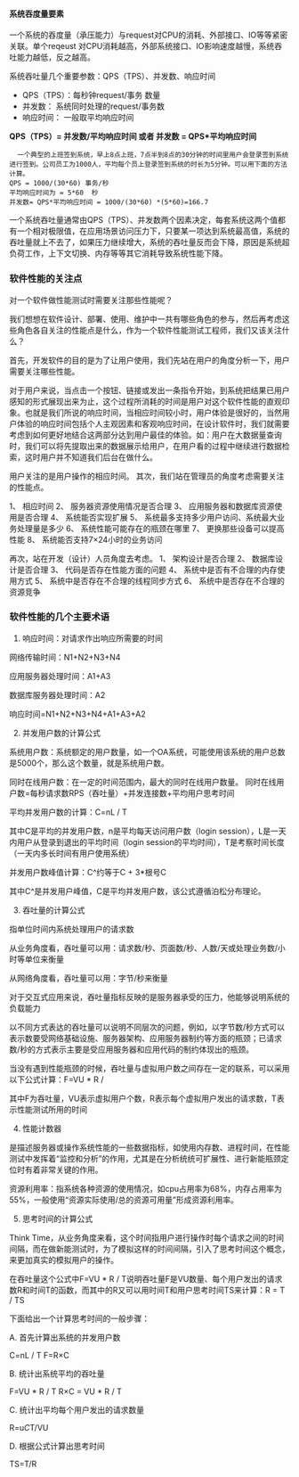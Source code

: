 #### 系统吞度量要素

  一个系统的吞度量（承压能力）与request对CPU的消耗、外部接口、IO等等紧密关联。单个reqeust 对CPU消耗越高，外部系统接口、IO影响速度越慢，系统吞吐能力越低，反之越高。

系统吞吐量几个重要参数：QPS（TPS）、并发数、响应时间

- QPS（TPS）：每秒钟request/事务 数量
- 并发数： 系统同时处理的request/事务数
- 响应时间：  一般取平均响应时间

**QPS（TPS）= 并发数/平均响应时间    或者   并发数 = QPS*平均响应时间**


```
  一个典型的上班签到系统，早上8点上班，7点半到8点的30分钟的时间里用户会登录签到系统进行签到。公司员工为1000人，平均每个员上登录签到系统的时长为5分钟。可以用下面的方法计算。
QPS = 1000/(30*60) 事务/秒
平均响应时间为 = 5*60  秒
并发数= QPS*平均响应时间 = 1000/(30*60) *(5*60)=166.7
```
      
   一个系统吞吐量通常由QPS（TPS）、并发数两个因素决定，每套系统这两个值都有一个相对极限值，在应用场景访问压力下，只要某一项达到系统最高值，系统的吞吐量就上不去了，如果压力继续增大，系统的吞吐量反而会下降，原因是系统超负荷工作，上下文切换、内存等等其它消耗导致系统性能下降。

### 软件性能的关注点

对一个软件做性能测试时需要关注那些性能呢？

我们想想在软件设计、部署、使用、维护中一共有哪些角色的参与，然后再考虑这些角色各自关注的性能点是什么，作为一个软件性能测试工程师，我们又该关注什么？

首先，开发软件的目的是为了让用户使用，我们先站在用户的角度分析一下，用户需要关注哪些性能。

对于用户来说，当点击一个按钮、链接或发出一条指令开始，到系统把结果已用户感知的形式展现出来为止，这个过程所消耗的时间是用户对这个软件性能的直观印象。也就是我们所说的响应时间，当相应时间较小时，用户体验是很好的，当然用户体验的响应时间包括个人主观因素和客观响应时间，在设计软件时，我们就需要考虑到如何更好地结合这两部分达到用户最佳的体验。如：用户在大数据量查询时，我们可以将先提取出来的数据展示给用户，在用户看的过程中继续进行数据检索，这时用户并不知道我们后台在做什么。

用户关注的是用户操作的相应时间。
其次，我们站在管理员的角度考虑需要关注的性能点。

1、 相应时间
2、 服务器资源使用情况是否合理
3、 应用服务器和数据库资源使用是否合理
4、 系统能否实现扩展
5、 系统最多支持多少用户访问、系统最大业务处理量是多少
6、 系统性能可能存在的瓶颈在哪里
7、 更换那些设备可以提高性能
8、 系统能否支持7×24小时的业务访问

再次，站在开发（设计）人员角度去考虑。
1、 架构设计是否合理
2、 数据库设计是否合理
3、 代码是否存在性能方面的问题
4、 系统中是否有不合理的内存使用方式
5、 系统中是否存在不合理的线程同步方式
6、 系统中是否存在不合理的资源竞争


### 软件性能的几个主要术语

1. 响应时间：对请求作出响应所需要的时间

网络传输时间：N1+N2+N3+N4

应用服务器处理时间：A1+A3

数据库服务器处理时间：A2

响应时间=N1+N2+N3+N4+A1+A3+A2

2. 并发用户数的计算公式

系统用户数：系统额定的用户数量，如一个OA系统，可能使用该系统的用户总数是5000个，那么这个数量，就是系统用户数。

同时在线用户数：在一定的时间范围内，最大的同时在线用户数量。
同时在线用户数=每秒请求数RPS（吞吐量）+并发连接数+平均用户思考时间

平均并发用户数的计算：C=nL / T

其中C是平均的并发用户数，n是平均每天访问用户数（login session），L是一天内用户从登录到退出的平均时间（login session的平均时间），T是考察时间长度（一天内多长时间有用户使用系统）

并发用户数峰值计算：C^约等于C + 3*根号C

其中C^是并发用户峰值，C是平均并发用户数，该公式遵循泊松分布理论。

3. 吞吐量的计算公式

指单位时间内系统处理用户的请求数

从业务角度看，吞吐量可以用：请求数/秒、页面数/秒、人数/天或处理业务数/小时等单位来衡量

从网络角度看，吞吐量可以用：字节/秒来衡量

对于交互式应用来说，吞吐量指标反映的是服务器承受的压力，他能够说明系统的负载能力

以不同方式表达的吞吐量可以说明不同层次的问题，例如，以字节数/秒方式可以表示数要受网络基础设施、服务器架构、应用服务器制约等方面的瓶颈；已请求数/秒的方式表示主要是受应用服务器和应用代码的制约体现出的瓶颈。

当没有遇到性能瓶颈的时候，吞吐量与虚拟用户数之间存在一定的联系，可以采用以下公式计算：F=VU * R /

其中F为吞吐量，VU表示虚拟用户个数，R表示每个虚拟用户发出的请求数，T表示性能测试所用的时间

4. 性能计数器

是描述服务器或操作系统性能的一些数据指标，如使用内存数、进程时间，在性能测试中发挥着“监控和分析”的作用，尤其是在分析统统可扩展性、进行新能瓶颈定位时有着非常关键的作用。

资源利用率：指系统各种资源的使用情况，如cpu占用率为68%，内存占用率为55%，一般使用“资源实际使用/总的资源可用量”形成资源利用率。

5. 思考时间的计算公式

Think Time，从业务角度来看，这个时间指用户进行操作时每个请求之间的时间间隔，而在做新能测试时，为了模拟这样的时间间隔，引入了思考时间这个概念，来更加真实的模拟用户的操作。

在吞吐量这个公式中F=VU * R / T说明吞吐量F是VU数量、每个用户发出的请求数R和时间T的函数，而其中的R又可以用时间T和用户思考时间TS来计算：R = T / TS

下面给出一个计算思考时间的一般步骤：

A. 首先计算出系统的并发用户数

C=nL / T F=R×C

B. 统计出系统平均的吞吐量

F=VU * R / T R×C = VU * R / T

C. 统计出平均每个用户发出的请求数量

R=u*C*T/VU

D. 根据公式计算出思考时间

TS=T/R
